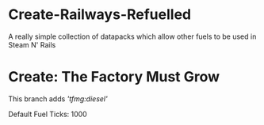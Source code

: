 # Create-Railways-Refuelled
A really simple collection of datapacks which allow other fuels to be used in Steam N' Rails

# Create: The Factory Must Grow

This branch adds _'tfmg:diesel'_

Default Fuel Ticks: 1000